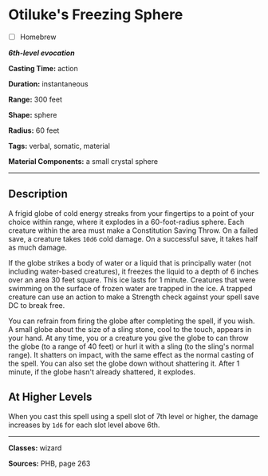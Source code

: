 # Otiluke's Freezing Sphere

- [ ] Homebrew

***6th-level evocation***

**Casting Time:** action

**Duration:** instantaneous

**Range:** 300 feet

**Shape:** sphere

**Radius:** 60 feet

**Tags:** verbal, somatic, material

**Material Components:** a small crystal sphere

---

## Description
A frigid globe of cold energy streaks from your fingertips to a point of your choice within range, where it explodes in a 60-foot-radius sphere.
Each creature within the area must make a Constitution Saving Throw.
On a failed save, a creature takes `10d6` cold damage.
On a successful save, it takes half as much damage.

If the globe strikes a body of water or a liquid that is principally water (not including water-based creatures), it freezes the liquid to a depth of 6 inches over an area 30 feet square.
This ice lasts for 1 minute.
Creatures that were swimming on the surface of frozen water are trapped in the ice.
A trapped creature can use an action to make a Strength check against your spell save DC to break free.

You can refrain from firing the globe after completing the spell, if you wish.
A small globe about the size of a sling stone, cool to the touch, appears in your hand.
At any time, you or a creature you give the globe to can throw the globe (to a range of 40 feet) or hurl it with a sling (to the sling's normal range).
It shatters on impact, with the same effect as the normal casting of the spell.
You can also set the globe down without shattering it.
After 1 minute, if the globe hasn't already shattered, it explodes.

## At Higher Levels
When you cast this spell using a spell slot of 7th level or higher, the damage increases by `1d6` for each slot level above 6th.

---

**Classes:** wizard

**Sources:** PHB, page 263

